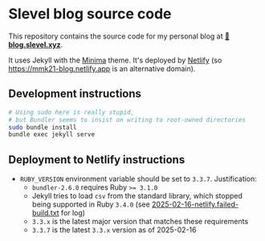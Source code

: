 # Slevel blog source code

This repository contains the source code for my personal blog at **[📖 blog.slevel.xyz](https://blog.slevel.xyz)**.

It uses Jekyll with the [Minima](https://github.com/jekyll/minima) theme. It's deployed by [Netlify](https://www.netlify.com/) (so <https://mmk21-blog.netlify.app> is an alternative domain).

## Development instructions

```bash
# Using sudo here is really stupid,
# but Bundler seems to insist on writing to root-owned directories
sudo bundle install
bundle exec jekyll serve
```

## Deployment to Netlify instructions

- `RUBY_VERSION` environment variable should be set to `3.3.7`. Justification:
  - `bundler-2.6.0` requires Ruby `>= 3.1.0`
  - Jekyll tries to load `csv` from the standard library, which stopped being supported in Ruby `3.4.0` (see [2025-02-16-netlify.failed-build.txt](assets/2025-02-16-netlify.failed-build.txt) for log)
  - `3.3.x` is the latest major version that matches these requirements
  - `3.3.7` is the latest `3.3.x` version as of 2025-02-16
